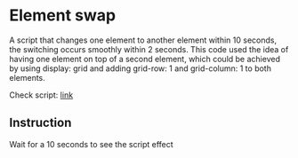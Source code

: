 # Element swap

A script that changes one element to another element within 10 seconds, the switching occurs smoothly within 2 seconds. This code used the idea of having one element on top of a second element, which could be achieved by using display: grid and adding grid-row: 1 and grid-column: 1 to both elements.

Check script:
<a href="https://inalsur.github.io/div-swap/" style="backgroundColor=white">link</a>

<h2>Instruction</h2>
Wait for a 10 seconds to see the script effect
